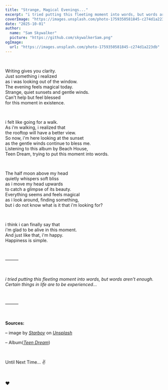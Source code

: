 ```yaml
---
title: "Strange, Magical Evenings..."
excerpt: "i tried putting this fleeting moment into words, but words aren't enough. Certain things in life are to be experienced..."
coverImage: "https://images.unsplash.com/photo-1759350581845-c274d1a223db"
date: "2025-10-01"
author:
  name: "Sam Skywalker"
  picture: "https://github.com/skywalkerSam.png"
ogImage:
  url: "https://images.unsplash.com/photo-1759350581845-c274d1a223db"
---
```


&nbsp;

Writing gives you clarity.  
Just something i realized  
as i was looking out of the window.  
The evening feels magical today.  
Strange, quiet sunsets and gentle winds.  
Can't help but feel blessed  
for this moment in existence.

&nbsp;

i felt like going for a walk.  
As i'm walking, i realized that  
the rooftop will have a better view.  
So now, i'm here looking at the sunset  
as the gentle winds continue to bless me.  
Listening to this album by Beach House,  
Teen Dream, trying to put this moment into words.

&nbsp;

The half moon above my head  
quietly whispers soft bliss  
as i move my head upwards  
to catch a glimpse of its beauty.  
Everything seems and feels magical  
as i look around, finding something,  
but i do not know what is it that i'm looking for?

&nbsp;

i think i can finally say that  
i'm glad to be alive in this moment.  
And just like that, i'm happy.  
Happiness is simple.

&nbsp;

———

&nbsp;

_i tried putting this fleeting moment into words, but words aren't enough. Certain things in life are to be experienced_...

&nbsp;

———

&nbsp;

**Sources:**

– image by [_Starboy_](https://unsplash.com/@skywalkersam?utm_content=creditCopyText&utm_medium=referral&utm_source=unsplash) on [_Unsplash_](https://unsplash.com/photos/JeYpV7D_xFk?utm_content=creditCopyText&utm_medium=referral&utm_source=unsplash)

– Album([_Teen Dream_](https://open.spotify.com/album/6psfQ7hu5uqFLkdtWyygcT))

&nbsp;

Until Next Time... ✌️

&nbsp;

❤️

&nbsp;
